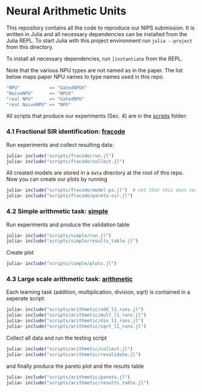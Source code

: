 # Neural Arithmetic Units

This repository contains all the code to reproduce our NIPS submission. It is
written in Julia and all necessary dependencies can be installed from the Julia
REPL.  To start Julia with this project environment run `julia --project` from
this directory.

To install all necessary dependencies, run `]instantiate` from the REPL.

Note that the various NPU types are not named as in the paper. The list
below maps paper NPU names to type names used in this repo.
```julia
"NPU"           => "GatedNPUX"
"NaiveNPU"      => "NPUX"
"real NPU"      => "GatedNPU"
"real NaiveNPU" => "NPU"
```

All scripts that produce our experiments (Sec. 4) are in the [scripts](scripts) folder:

### 4.1 Fractional SIR identification: [fracode](scripts/fracode)

Run experiments and collect resulting data:
```julia
julia> include("scripts/fracode/run.jl")
julia> include("scripts/fracode/collect.jl")
```
All created models are stored in a `data` directory at the root of this repo.
Now you can create our plots by running
```julia
julia> include("scripts/fracode/model-ps.jl")  # not that this does not necessarily plot the best model
julia> include("scripts/fracode/pareto-sir.jl")
```

### 4.2 Simple arithmetic task: [simple](scripts/simple)

Run experiments and produce the validation table
```julia
julia> include("scripts/simple/run.jl")
julia> include("scripts/simple/results_table.jl")
```
Create plot
```julia
julia> include("scripts/simple/plots.jl")
```


### 4.3 Large scale arithmetic task: [arithmetic](scripts/arithmetic)

Each learning task (addition, multiplication, division, sqrt) is contained
in a seperate script:
```julia
julia> include("scripts/arithmetic/add_l1_runs.jl")
julia> include("scripts/arithmetic/mult_l1_runs.jl")
julia> include("scripts/arithmetic/div_l1_runs.jl")
julia> include("scripts/arithmetic/sqrt_l1_runs.jl")
```
Collect all data and run the testing script
```julia
julia> include("scripts/arithmetic/collect.jl")
julia> include("scripts/arithmetic/revalidate.jl")
```
and finally produce the pareto plot and the results table
```julia
julia> include("scripts/arithmetic/pareto.jl")
julia> include("scripts/arithmetic/results_table.jl")
```
